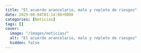```yaml
---
title: "El acuerdo arancelario, malo y repleto de riesgos"
date: 2025-08-04T01:14:08+0000
categories: [Noticias]
tags: []
cover:
  image: "/images/noticias/"
  alt: "El acuerdo arancelario, malo y repleto de riesgos"
  hidden: false
---
```



